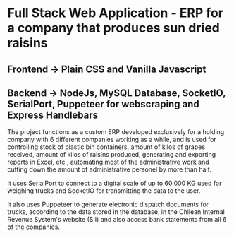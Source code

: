 # Full Stack Web Application - ERP for a company that produces sun dried raisins

## Frontend -> Plain CSS and Vanilla Javascript
## Backend -> NodeJs, MySQL Database, SocketIO, SerialPort, Puppeteer for webscraping and Express Handlebars

The project functions as a custom ERP developed exclusively for a holding company with 6 different companies working as a while, and is used for controlling stock of plastic bin containers, amount of kilos of grapes received, amount of kilos of raisins produced, generating and exporting reports in Excel, etc., automating most of the administrative work and cutting down the amount of administrative personel by more than half.

It uses SerialPort to connect to a digital scale of up to 60.000 KG used for weighing trucks and SocketIO for transmitting the data to the user.

It also uses Puppeteer to generate electronic dispatch documents for trucks, according to the data stored in the database, in the Chilean Internal Revenue System's website (SII) and also access bank statements from all 6 of the companies.
